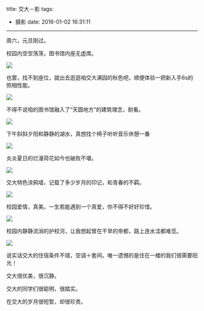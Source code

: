title: 交大－影
tags:
  - 摄影
date: 2016-01-02 16:31:11
---

周六，元旦刚过。

校园内空空荡荡，图书馆内座无虚席。

![](/img/交大－影/library.jpg)

也罢，找不到座位，就出去逛逛咱交大满园的秋色吧，顺便体验一把新入手6s的照相性能。

![](/img/交大－影/library_outside.jpg)

不得不说咱的图书馆融入了“天圆地方”的建筑理念，耐看。

![](/img/交大－影/laker.jpg)

下午斜斜夕阳和静静的湖水，真想找个椅子听听音乐休憩一番

<!-- more -->

![](/img/交大－影/hehua.jpg)

炎炎夏日的烂漫荷花如今也破败不堪。

![](/img/交大－影/tuya.jpg)

交大特色涂鸦墙，记载了多少岁月的印记，和青春的不羁。

![](/img/交大－影/love.jpg)

校园爱情，真美。一生若能遇到一个真爱，你不得不好好珍惜。

![](/img/交大－影/huxiaohe.jpg)

校园内静静流淌的护校河，让我想起曾在干旱的帝都，路上连水洼都难觅。

![](/img/交大－影/dom.jpg)

说实话交大的住宿条件不错，空调＋套间。唯一遗憾的是住在一楼的我们很需要阳光！

交大很优美，很沉静。

交大的同学们很聪明，很踏实。

在交大的岁月很短暂，却很珍贵。
